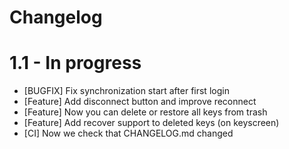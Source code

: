 # Changelog

# 1.1 - In progress

- [BUGFIX] Fix synchronization start after first login
- [Feature] Add disconnect button and improve reconnect
- [Feature] Now you can delete or restore all keys from trash
- [Feature] Add recover support to deleted keys (on keyscreen)
- [CI] Now we check that CHANGELOG.md changed